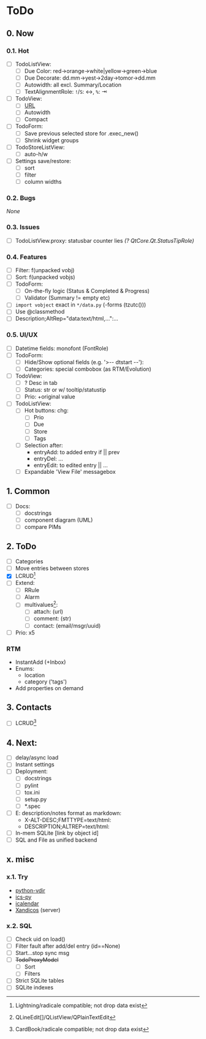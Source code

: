# ToDo

## 0. Now

### 0.1. Hot
- [ ] TodoListView:
  - [ ] Due Color: red→orange→white|yellow→green→blue
  - [ ] Due Decorate: dd.mm→yest→2day→tomor→dd.mm
  - [ ] Autowidth: all excl. Summary/Location
  - [ ] TextAlignmentRole: `!`/`S`: &harr;, `%`: &rarrb;
- [ ] TodoView:
  - [ ] [URL](URL)
  - [ ] Autowidth
  - [ ] Compact
- [ ] TodoForm:
  - [ ] Save previous selected store for .exec_new()
  - [ ] Shrink widget groups
- [ ] TodoStoreListView:
  - [ ] auto-h/w
- [ ] Settings save/restore:
  - [ ] sort
  - [ ] filter
  - [ ] column widths

### 0.2. Bugs
*None*

### 0.3. Issues
- [ ] TodoListView.proxy: statusbar counter lies
   *(? QtCore.Qt.StatusTipRole)*

### 0.4. Features
- [ ] Filter: f(unpacked vobj)
- [ ] Sort: f(unpacked vobjs)
- [ ] TodoForm:
  - [ ] On-the-fly logic (Status & Completed & Progress)
  - [ ] Validator (Summary != empty etc)
- [ ] `import vobject` exact in `*/data.py` (-forms (tzutc()))
- [ ] Use @classmethod
- [ ] Description;AltRep="data:text/html,...":...

### 0.5. UI/UX
- [ ] Datetime fields: monofont (FontRole)
- [ ] TodoForm:
  - [ ] Hide/Show optional fields (e.g. '>-- dtstart --'):
  - [ ] Categories: special combobox (as RTM/Evolution)
- [ ] TodoView:
  - [ ] ? Desc in tab
  - [ ] Status: str or w/ tooltip/statustip
  - [ ] Prio: +original value
- [ ] TodoListView:
  - [ ] Hot buttons: chg:
     - [ ] Prio
     - [ ] Due
     - [ ] Store
     - [ ] Tags
  - [ ] Selection after:
     - entryAdd: to added entry if || prev
     - entryDel: &hellip;
     - entryEdit: to edited entry || &hellip;
  - [ ] Expandable 'View File' messagebox

## 1. Common
- [ ] Docs:
  - [ ] docstrings
  - [ ] component diagram (UML)
  - [ ] compare PIMs

## 2. ToDo
- [ ] Categories
- [ ] Move entries between stores
- [x] LCRUD[^2]
- [ ] Extend:
  - [ ] RRule
  - [ ] Alarm
  - [ ] multivalues[^4]:
     - [ ] attach: (url)
     - [ ] comment: (str)
     - [ ] contact: (email/msgr/uuid)
- [ ] Prio: x5

### RTM
- InstantAdd (+Inbox)
- Enums:
  - location
  - category ('tags')
- Add properties on demand

## 3. Contacts
- [ ] LCRUD[^3]

## 4. Next:
- [ ] delay/async load
- [ ] Instant settings
- [ ] Deployment:
  - [ ] docstrings
  - [ ] pylint
  - [ ] tox.ini
  - [ ] setup.py
  - [ ] \*.spec
- [ ] E: description/notes format as markdown:
  - X-ALT-DESC;FMTTYPE=text/html:
  - DESCRIPTION;ALTREP=text/html:
- [ ] In-mem SQLite [link by object id]
- [ ] SQL and File as unified backend

## x. misc

### x.1. Try
- [python-vdir](https://github.com/pimutils/python-vdir)
- [ics-py](https://github.com/ics-py/ics-py/)
- [icalendar](https://github.com/collective/icalendar/)
- [Xandicos](https://github.com/jelmer/xandikos) (server)

### x.2. SQL
- [ ] Check uid on load()
- [ ] Filter fault after add/del entry (id==None)
- [ ] Start...stop sync msg
- [ ] ~~TodoProxyModel~~
  - [ ] Sort
  - [ ] Filters
- [ ] Strict SQLite tables
- [ ] SQLite indexes

[^2]: Lightning/radicale compatible; not drop data exist
[^3]: CardBook/radicale compatible; not drop data exist
[^4]: QLineEdit[]/QListView/QPlainTextEdit
